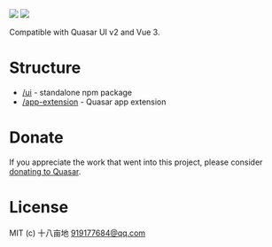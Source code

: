 <img src="https://img.shields.io/npm/v/quasar-ui-json-logic-form.svg?label=quasar-ui-json-logic-form">
<img src="https://img.shields.io/npm/v/quasar-app-extension-json-logic-form.svg?label=quasar-app-extension-json-logic-form">

Compatible with Quasar UI v2 and Vue 3.

# Structure
* [/ui](ui) - standalone npm package
* [/app-extension](app-extension) - Quasar app extension

# Donate
If you appreciate the work that went into this project, please consider [donating to Quasar](https://donate.quasar.dev).

# License
MIT (c) 十八亩地 <919177684@qq.com>
